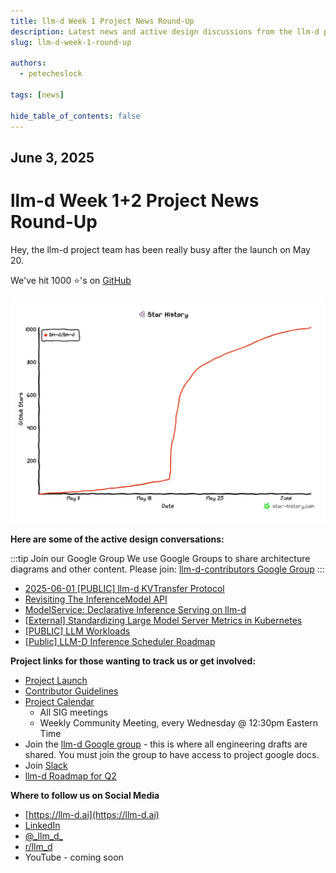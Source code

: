 ```yaml
---
title: llm-d Week 1 Project News Round-Up
description: Latest news and active design discussions from the llm-d project team, including protocol developments, API updates, and community resources for contributors and followers.
slug: llm-d-week-1-round-up

authors:
  - petecheslock

tags: [news]

hide_table_of_contents: false
---
```


## June 3, 2025

# **llm-d Week 1+2 Project News Round-Up**

 Hey, the llm-d project team has been really busy after the launch on May 20.

We've hit 1000 ⭐️'s on [GitHub](https://github.com/llm-d/llm-d)

![llm-d Star Chart](../docs/assets/images/star-history-202563.png)

<!-- truncate -->

**Here are some of the active design conversations:**

:::tip Join our Google Group
We use Google Groups to share architecture diagrams and other content. Please join: [llm-d-contributors Google Group](https://groups.google.com/g/llm-d-contributors)
:::


* [2025-06-01 \[PUBLIC\] llm-d KVTransfer Protocol](https://docs.google.com/document/d/1zBkToR9XWjvBYLxu15JeoGpq16nH5sFFensZP_3lJQU/view)
* [Revisiting The InferenceModel API](https://docs.google.com/document/d/1x6aI9pbTF5oOsaEQYc9n4pBBY3_AuEY2X51VKxmBSnU/view)
* [ModelService: Declarative Inference Serving on llm-d](https://docs.google.com/document/d/1HA-2yNZpc1F4KhyeYA30shjZpYEDqGIJXqVgDVv3SWU/view)
* [\[External\] Standardizing Large Model Server Metrics in Kubernetes](https://docs.google.com/document/d/1SpSp1E6moa4HSrJnS4x3NpLuj88sMXr2tbofKlzTZpk/view)
* [\[PUBLIC\] LLM Workloads](https://docs.google.com/document/d/1Ia0oRGnkPS8anB4g-_XPGnxfmOTOeqjJNb32Hlo_Tp0)
* [[Public\] LLM-D Inference Scheduler Roadmap](https://docs.google.com/document/d/1Giim_pIGKb4MDue9YFJBlsVkPsWomfVTIFuTmP3PZIo)

**Project links for those wanting to track us or get involved:**

* [Project Launch](https://www.youtube.com/live/Gr8jomztY2s?si=_FT4gGpWGU6MQLyl&t=4994)
* [Contributor Guidelines](https://llm-d.ai/docs/community/contribute)
* [Project Calendar](http://red.ht/llm-d-public-calendar)
    - All SIG meetings
    - Weekly Community Meeting, every Wednesday @ 12:30pm Eastern Time
* Join the [llm-d Google group](http://red.ht/llm-d-google-group) - this is where all engineering drafts are shared. You must join the group to have access to project google docs.
* Join [Slack](https://inviter.co/llm-d-slack)
* [llm-d Roadmap for Q2](https://github.com/llm-d/llm-d/issues/26)

**Where to follow us on Social Media**

* [https://llm-d.ai](https://llm-d.ai)
* [LinkedIn](http://linkedin.com/company/llm-d)
* [@\_llm\_d\_](https://twitter.com/_llm_d_)
* [r/llm\_d](https://www.reddit.com/r/llm_d/)
* YouTube - coming soon

<script data-goatcounter="https://llm-d-tracker.asgharlabs.io/count"
        async src="//llm-d-tracker.asgharlabs.io/count.js"></script>
